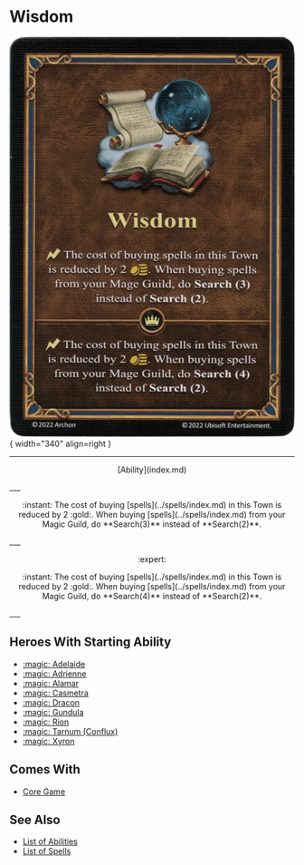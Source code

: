 # Wisdom

![Wisdom](../assets/abilities-wisdom.webp){ width="340" align=right }

___
<p style="text-align: center;" markdown>[Ability](index.md)</p>
___
<p style="text-align: center;" markdown>:instant: The cost of buying [spells](../spells/index.md) in this Town is reduced by 2 :gold:. When buying [spells](../spells/index.md) from your Magic Guild, do **Search(3)** instead of **Search(2)**.</p>
___
<p style="text-align: center;" markdown> :expert: </p>

<p style="text-align: center;" markdown>:instant: The cost of buying [spells](../spells/index.md) in this Town is reduced by 2 :gold:. When buying [spells](../spells/index.md) from your Magic Guild, do **Search(4)** instead of **Search(2)**.</p>
___


## Heroes With Starting Ability

- [:magic: Adelaide](../heroes/adelaide.md)
- [:magic: Adrienne](../heroes/adrienne.md)
- [:magic: Alamar](../heroes/alamar.md)
- [:magic: Casmetra](../heroes/casmetra.md)
- [:magic: Dracon](../heroes/dracon.md)
- [:magic: Gundula](../heroes/gundula.md)
- [:magic: Rion](../heroes/rion.md)
- [:magic: Tarnum (Conflux)](../heroes/tarnum_conflux.md)
- [:magic: Xyron](../heroes/xyron.md)


## Comes With

- [Core Game](../content.md)


## See Also

- [List of Abilities](index.md)
- [List of Spells](../spells/index.md)
